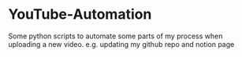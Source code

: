 # YouTube-Automation
Some python scripts to automate some parts of my process when uploading a new video. e.g. updating my github repo and notion page
